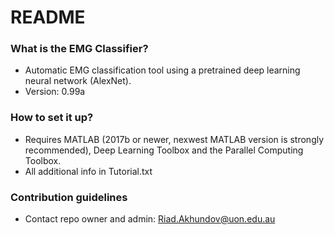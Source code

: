# README #

### What is the EMG Classifier? ###
* Automatic EMG classification tool using a pretrained deep learning neural network (AlexNet).
* Version: 0.99a

### How to set it up? ###
* Requires MATLAB (2017b or newer, nexwest MATLAB version is strongly recommended), Deep Learning Toolbox and the Parallel Computing Toolbox.
* All additional info in Tutorial.txt

### Contribution guidelines ###
* Contact repo owner and admin: Riad.Akhundov@uon.edu.au
